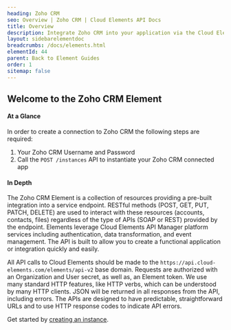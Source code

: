 ```yaml
---
heading: Zoho CRM
seo: Overview | Zoho CRM | Cloud Elements API Docs
title: Overview
description: Integrate Zoho CRM into your application via the Cloud Elements APIs.
layout: sidebarelementdoc
breadcrumbs: /docs/elements.html
elementId: 44
parent: Back to Element Guides
order: 1
sitemap: false
---
```


## Welcome to the Zoho CRM Element


#### At a Glance

In order to create a connection to Zoho CRM the following steps are required:

1. Your Zoho CRM Username and Password
2. Call the `POST /instances` API to instantiate your Zoho CRM connected app

#### In Depth

The Zoho CRM Element is a collection of resources providing a pre-built integration into a service endpoint. RESTful methods (POST, GET, PUT, PATCH, DELETE) are used to interact with these resources (accounts, contacts, files) regardless of the type of APIs (SOAP or REST) provided by the endpoint. Elements leverage Cloud Elements API Manager platform services including authentication, data transformation, and event management.  The API is built to allow you to create a functional application or integration quickly and easily.

All API calls to Cloud Elements should be made to the `https://api.cloud-elements.com/elements/api-v2` base domain. Requests are authorized with an Organization and User secret, as well as, an Element token.  We use many standard HTTP features, like HTTP verbs, which can be understood by many HTTP clients. JSON will be returned in all responses from the API, including errors. The APIs are designed to have predictable, straightforward URLs and to use HTTP response codes to indicate API errors.

Get started by [creating an instance](zohocrm-create-instance.html).
